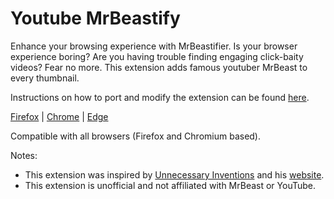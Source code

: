 # Youtube MrBeastify

Enhance your browsing experience with MrBeastifier. Is your browser experience boring? Are you having trouble finding engaging click-baity videos? Fear no more. This extension adds famous youtuber MrBeast to every thumbnail.

Instructions on how to port and modify the extension can be found [here](https://github.com/MagicJinn/MrBeastify-Youtube/issues/16).

[Firefox](http://addons.mozilla.org/en-GB/firefox/addon/youtube-mrbeastify/) | [Chrome](http://chrome.google.com/webstore/detail/youtube-mrbeastify/dbmaeobgdodeimjdjnkipbfhgeldnmeb) | [Edge](http://microsoftedge.microsoft.com/addons/detail/youtube-mrbeastify/jabaaojkmmljhmnheeihppepcmiadhll0)

Compatible with all browsers (Firefox and Chromium based).

Notes:

- This extension was inspired by [Unnecessary Inventions](http://www.youtube.com/@UnnecessaryInventions) and his [website](http://www.mrbeastify.com/).
- This extension is unofficial and not affiliated with MrBeast or YouTube.

